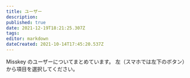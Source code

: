 ```yaml
---
title: ユーザー
description: 
published: true
date: 2021-12-19T18:21:25.307Z
tags: 
editor: markdown
dateCreated: 2021-10-14T17:45:20.537Z
---
```


Misskey のユーザーについてまとめています。
左（スマホでは左下のボタン）から項目を選択してください。